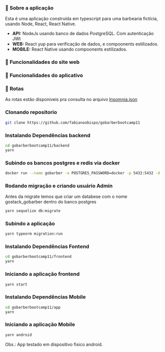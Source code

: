 
### :rocket: Sobre a aplicação

Esta é uma aplicação construída em typescript para uma barbearia  fictícia, usando Node, React, React Native.

- **API:** NodeJs usando banco de dados PostgreSQL. Com autenticação JWt 
- **WEB:** React yup para verificação de dados, e compoonents estilizados.
- **MOBILE:** React Native usando compoonents estilizados.

### :bookmark_tabs: **Funcionalidades do site web**

### :bookmark_tabs: **Funcionalidades do aplicativo**


### :bookmark_tabs: **Rotas**
As rotas estão disponiveis pra consulta no arquivo <a href="https://github.com/fabianoobispo/gobarberbootcamp11/blob/master/backend/Insomnia_2020-04-16.json" target="_blank" alt="Rotas">Insomnia.json</a>

### Clonando repositorio
```sh 
git clone https://github.com/fabianoobispo/gobarberbootcamp11
```

### Instalando Dependências backend
```sh
cd gobarberbootcamp11/backend
yarn

```

### Subindo os bancos postgres e redis via docker 
```sh
docker run --name gobarber -e POSTGRES_PASSWORD=docker -p 5432:5432 -d postgres

```
 

### Rodando migração e criando usuário Admin
Antes da migrate temos que criar um databese com o nome gostack_gobarber dentro do banco postgres
```sh
yarn sequelize db:migrate

```

### Subindo a aplicação
```sh
yarn typeorm migration:run
```



### Instalando Dependências Fontend
```sh
cd gobarberbootcamp11/frontend
yarn
```

### Iniciando a aplicação frontend
```sh
yarn start
```
 



### Instalando Dependências Mobile
```sh
cd gobarberbootcamp11/app
yarn
```

### Iniciando a aplicação Mobile
```sh
yarn android
```
Obs.: App testado em dispositivo fisico android.
 

